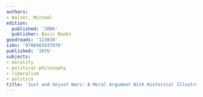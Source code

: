 ```yaml
---
authors:
- Walzer, Michael
edition:
  published: '2006'
  publisher: Basic Books
goodreads: '113830'
isbn: '9780465037070'
published: '1976'
subjects:
- morality
- political-philosophy
- liberalism
- politics
title: 'Just and Unjust Wars: A Moral Argument With Historical Illustrations'
---
```



